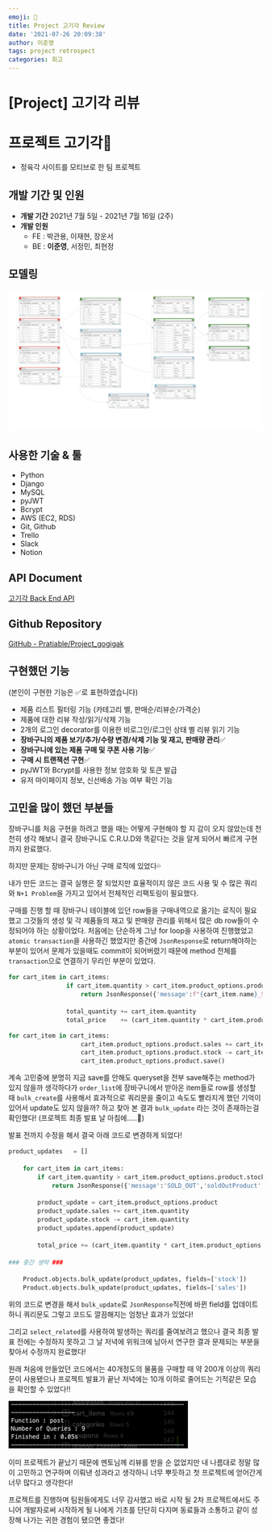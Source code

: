 ```yaml
---
emoji: 🥩
title: Project 고기각 Review
date: '2021-07-26 20:09:38'
author: 이준영
tags: project retrospect
categories: 회고
---
```


# [Project] 고기각 리뷰

# 프로젝트 고기각🍖

- 정육각 사이트를 모티브로 한 팀 프로젝트

## 개발 기간 및 인원

- **개발 기간**
  2021년 7월 5일 - 2021년 7월 16일 (2주)
- **개발 인원**
  - FE : 박관용, 이재현, 장운서
  - BE : **이준영**, 서정민, 최현정

## 모델링

![./erd.png](./erd.png)

## 사용한 기술 & 툴

- Python
- Django
- MySQL
- pyJWT
- Bcrypt
- AWS (EC2, RDS)
- Git, Github
- Trello
- Slack
- Notion

## API Document

[고기각 Back End API](https://www.notion.so/Back-End-API-ce0860b3e0f345f8a02384b0e91248f3)

## Github Repository

[GitHub - Pratiable/Project_gogigak](https://github.com/Pratiable/Project_gogigak)

## 구현했던 기능

(본인이 구현한 기능은 ✅로 표현하였습니다)

- 제품 리스트 필터링 기능 (카테고리 별, 판매순/리뷰순/가격순)
- 제품에 대한 리뷰 작성/읽기/삭제 기능
- 2개의 로그인 decorator를 이용한 비로그인/로그인 상태 별 리뷰 읽기 기능
- **장바구니의 제품 보기/추가/수량 변경/삭제 기능 및 재고, 판매량 관리**✅
- **장바구니에 있는 제품 구매 및 쿠폰 사용 기능**✅
- **구매 시 트랜잭션 구현**✅
- pyJWT와 Bcrypt를 사용한 정보 암호화 및 토큰 발급
- 유저 마이페이지 정보, 신선배송 가능 여부 확인 기능

## 고민을 많이 했던 부분들

장바구니를 처음 구현을 하려고 했을 때는 어떻게 구현해야 할 지 감이 오지 않았는데 천천히 생각 해보니 결국 장바구니도 C.R.U.D와 똑같다는 것을 알게 되어서 빠르게 구현까지 완료했다.

하지만 문제는 장바구니가 아닌 구매 로직에 있었다💦

내가 만든 코드는 결국 실행은 잘 되었지만 효율적이지 않은 코드 사용 및 수 많은 쿼리와 `N+1 Problem`을 가지고 있어서 전체적인 리팩토링이 필요했다.

구매를 진행 할 때 장바구니 테이블에 있던 row들을 구매내역으로 옮기는 로직이 필요했고 그것들의 생성 및 각 제품들의 재고 및 판매량 관리를 위해서 많은 db row들이 수정되어야 하는 상황이었다.
처음에는 단순하게 그냥 for loop을 사용하여 진행했었고 `atomic transaction`을 사용하긴 했었지만 중간에 `JsonResponse`로 return해야하는 부분이 있어서 문제가 있을때도 commit이 되어버렸기 때문에 method 전체를 `transaction`으로 연결하기 무리인 부분이 있었다.

```python
for cart_item in cart_items:
                if cart_item.quantity > cart_item.product_options.product.stock:
                    return JsonResponse({'message':f"{cart_item.name}_SOLD_OUT"}, status=400)
                
                total_quantity += cart_item.quantity
                total_price    += (cart_item.quantity * cart_item.product_options.product.price)
```

```python
for cart_item in cart_items:
                    cart_item.product_options.product.sales += cart_item.quantity
                    cart_item.product_options.product.stock -= cart_item.quantity
                    cart_item.product_options.product.save()
```

계속 고민중에 분명히 지금 save를 안해도 queryset을 전부 save해주는 method가 있지 않을까 생각하다가 `order_list`에 장바구니에서 받아온 item들로 row를 생성할 때 `bulk_create`를 사용해서 효과적으로 쿼리문을 줄이고 속도도 빨라지게 했던 기억이 있어서 update도 있지 않을까? 하고 찾아 본 결과 
`bulk_update` 라는 것이 존재하는걸 확인했다! (프로젝트 최종 발표 날 아침에.....🤣)

발표 전까지 수정을 해서 결국 아래 코드로 변경하게 되었다!

```python
product_updates   = []

    for cart_item in cart_items:
        if cart_item.quantity > cart_item.product_options.product.stock:
            return JsonResponse({'message':'SOLD_OUT','soldOutProduct':cart_item.product_options.product.name}, status=400)

        product_update = cart_item.product_options.product
        product_update.sales += cart_item.quantity
        product_update.stock -= cart_item.quantity
        product_updates.append(product_update)
 
        total_price += (cart_item.quantity * cart_item.product_options.product.price)

### 중간 생략 ###

    Product.objects.bulk_update(product_updates, fields=['stock'])
    Product.objects.bulk_update(product_updates, fields=['sales'])
```

위의 코드로 변경을 해서 `bulk_update`로 `JsonResponse`직전에 바뀐 field를 업데이트 하니 쿼리문도 그렇고 코드도 깔끔해지는 엄청난 효과가 있었다!

그리고 `select_related`를 사용하여 발생하는 쿼리를 줄여보려고 했으나 결국 최종 발표 전에는 수정하지 못하고 그 날 저녁에 위워크에 남아서 연구한 결과 문제되는 부분을 찾아서 수정까지 완료했다!

원래 처음에 만들었던 코드에서는 40개정도의 물품을 구매할 때 약 200개 이상의 쿼리문이 사용됐으나 프로젝트 발표가 끝난 저녁에는 10개 이하로 줄어드는 기적같은 모습을 확인할 수 있었다!!

![./query.png](./query.png)

이미 프로젝트가 끝났기 때문에 멘토님께 리뷰를 받을 순 없었지만 내 나름대로 정말 많이 고민하고 연구하며 이뤄낸 성과라고 생각하니 너무 뿌듯하고 첫 프로젝트에 얻어간게 너무 많다고 생각한다!

프로젝트를 진행하며 팀원들에게도 너무 감사했고 바로 시작 될 2차 프로젝트에서도 주니어 개발자로써 시작하게 될 나에게 기초를 단단히 다지며 동료들과 소통하고 같이 성장해 나가는 귀한 경험이 됐으면 좋겠다!

```toc
```